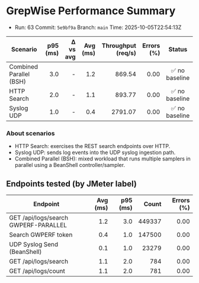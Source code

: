 # GrepWise Performance Summary
- Run: 63  Commit: `5e9bf9a`  Branch: `main`  Time: 2025-10-05T22:54:13Z

| Scenario | p95 (ms) | Δ vs avg | Avg (ms) | Throughput (req/s) | Errors (%) | Status |
|---|---:|---:|---:|---:|---:|:--:|
| Combined Parallel (BSH) | 3.0 | - | 1.2 | 869.54 | 0.00 | ✅ no baseline |
| HTTP Search | 2.0 | - | 1.1 | 893.77 | 0.00 | ✅ no baseline |
| Syslog UDP | 1.0 | - | 0.4 | 2791.07 | 0.00 | ✅ no baseline |

### About scenarios

- HTTP Search: exercises the REST search endpoints over HTTP.
- Syslog UDP: sends log events into the UDP syslog ingestion path.
- Combined Parallel (BSH): mixed workload that runs multiple samplers in parallel using a BeanShell controller/sampler.

## Endpoints tested (by JMeter label)

| Endpoint | Avg (ms) | p95 (ms) | Count | Errors (%) |
|---|---:|---:|---:|---:|
| GET /api/logs/search GWPERF-PARALLEL | 1.2 | 3.0 | 449337 | 0.00 |
| Search GWPERF token | 0.4 | 1.0 | 147500 | 0.00 |
| UDP Syslog Send (BeanShell) | 0.1 | 1.0 | 23279 | 0.00 |
| GET /api/logs/search | 1.1 | 2.0 | 784 | 0.00 |
| GET /api/logs/count | 1.1 | 2.0 | 781 | 0.00 |

